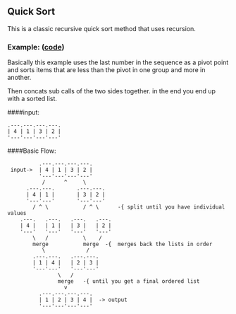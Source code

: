## Quick Sort

This is a classic recursive quick sort method that uses recursion.

### Example: ([code](quicksort.py))

Basically this example uses the last number in the sequence as a pivot point and
sorts items that are less than the pivot in one group and more in another.

Then concats sub calls of the two sides together. in the end you end up
with a sorted list.

####input:
```
.---.---.---.---.
| 4 | 1 | 3 | 2 |
'---'---'---'---'
```

####Basic Flow:

```
          .---.---.---.---.
 input->  | 4 | 1 | 3 | 2 |
          '---'---'---'---'
           /      ^     \
      .---.---.       .---.---.
      | 4 | 1 |       | 3 | 2 |      
      '---'---'       '---'---'
        / ^ \           / ^ \      -{ split until you have individual values
    .---.   .---.   .---.   .---.
    | 4 |   | 1 |   | 3 |   | 2 |
    '---'   '---'   '---'   '---'
        \   /           \    /
        merge           merge  -{  merges back the lists in order
           \             /
        .---.---.   .---.---.
        | 1 | 4 |   | 2 | 3 |
        '---'---'   '---'---'
                \   /
                merge   -{ until you get a final ordered list
                  v
          .---.---.---.---.
          | 1 | 2 | 3 | 4 |  -> output
          '---'---'---'---'

```
